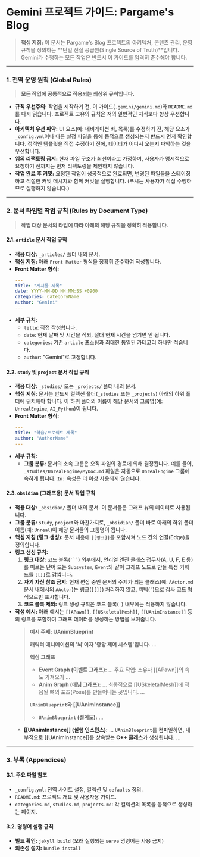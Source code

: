 # Gemini 프로젝트 가이드: Pargame's Blog

> **핵심 지침:** 이 문서는 Pargame's Blog 프로젝트의 아키텍처, 콘텐츠 관리, 운영 규칙을 정의하는 **단일 진실 공급원(Single Source of Truth)**입니다. Gemini가 수행하는 모든 작업은 반드시 이 가이드를 엄격히 준수해야 합니다.

---

### **1. 전역 운영 원칙 (Global Rules)**
> **모든 작업에 공통적으로 적용되는 최상위 규칙입니다.**

*   **규칙 우선주의:** 작업을 시작하기 전, 이 가이드(`.gemini/gemini.md`)와 `README.md`를 다시 읽습니다. 프로젝트 고유의 규칙은 저의 일반적인 지식보다 항상 우선합니다.
*   **아키텍처 우선 파악:** UI 요소(예: 네비게이션 바, 목록)를 수정하기 전, 해당 요소가 `_config.yml`이나 다른 설정 파일을 통해 동적으로 생성되는지 반드시 먼저 확인합니다. 정적인 템플릿을 직접 수정하기 전에, 데이터가 어디서 오는지 파악하는 것을 우선합니다.
*   **임의 리팩토링 금지:** 현재 파일 구조가 최선이라고 가정하며, 사용자가 명시적으로 요청하기 전까지는 먼저 리팩토링을 제안하지 않습니다.
*   **작업 완료 후 커밋:** 요청된 작업이 성공적으로 완료되면, 변경된 파일들을 스테이징하고 적절한 커밋 메시지와 함께 커밋을 실행합니다. (푸시는 사용자가 직접 수행하므로 실행하지 않습니다.)

---

### **2. 문서 타입별 작업 규칙 (Rules by Document Type)**
> **작업 대상 문서의 타입에 따라 아래의 해당 규칙을 정확히 적용합니다.**

#### **2.1. `article` 문서 작업 규칙**
*   **적용 대상:** `_articles/` 폴더 내의 문서.
*   **핵심 지침:** 아래 `Front Matter` 형식을 정확히 준수하여 작성합니다.
*   **Front Matter 형식:**
    ```yaml
    ---
    title: "게시물 제목"
    date: YYYY-MM-DD HH:MM:SS +0900
    categories: CategoryName
    author: "Gemini"
    ---
    ```
*   **세부 규칙:**
    *   `title`: 직접 작성합니다.
    *   `date`: 현재 날짜 및 시간을 적되, 절대 현재 시간을 넘기면 안 됩니다.
    *   `categories`: 기존 `article` 포스팅과 최대한 통일된 카테고리 하나만 적습니다.
    *   `author`: "Gemini"로 고정합니다.

#### **2.2. `study` 및 `project` 문서 작업 규칙**
*   **적용 대상:** `_studies/` 또는 `_projects/` 폴더 내의 문서.
*   **핵심 지침:** 문서는 반드시 컬렉션 폴더(`_studies` 또는 `_projects`) 아래의 하위 폴더에 위치해야 합니다. 이 하위 폴더의 이름이 해당 문서의 그룹명(예: `UnrealEngine`, `AI_Python`)이 됩니다.
*   **Front Matter 형식:**
    ```yaml
    ---
    title: "학습/프로젝트 제목"
    author: "AuthorName"
    ---
    ```
*   **세부 규칙:**
    *   **그룹 분류:** 문서의 소속 그룹은 오직 파일의 경로에 의해 결정됩니다. 예를 들어, `_studies/UnrealEngine/MyDoc.md` 파일은 자동으로 `UnrealEngine` 그룹에 속하게 됩니다. `In:` 속성은 더 이상 사용되지 않습니다.

#### **2.3. `obsidian` (그래프용) 문서 작업 규칙**
*   **적용 대상:** `_obsidian/` 폴더 내의 문서. 이 문서들은 그래프 뷰의 데이터로 사용됩니다.
*   **그룹 분류:** `study`, `project`와 마찬가지로, `_obsidian/` 폴더 바로 아래의 하위 폴더 이름(예: `Unreal`)이 해당 문서들의 그룹명이 됩니다.
*   **핵심 지침 (링크 생성):** 문서 내용에 `[[링크]]`를 포함시켜 노드 간의 연결(Edge)을 정의합니다.
*   **링크 생성 규칙:**
    1.  **링크 대상:** 코드 블록(` ``` `) 외부에서, 언리얼 엔진 클래스 접두사(A, U, F, E 등)를 따르는 단어 또는 `Subsystem`, `Event`와 같이 그래프 노드로 만들 특정 키워드를 `[[]]`로 감쌉니다.
    2.  **자기 자신 참조 금지:** 현재 편집 중인 문서의 주제가 되는 클래스(예: `AActor.md` 문서 내에서의 `AActor`)는 링크(`[[]]`) 처리하지 않고, 백틱(`` ` ``)으로 감싸 코드 형식으로만 표시합니다.
    3.  **코드 블록 제외:** 링크 생성 규칙은 코드 블록(``` ```) 내부에는 적용하지 않습니다.
*   **작성 예시:** 아래 예시는 `[[APawn]]`, `[[USkeletalMesh]]`, `[[UAnimInstance]]` 등의 링크를 포함하여 그래프 데이터를 생성하는 방법을 보여줍니다.
    > **예시 주제: UAnimBlueprint**
    >
    > **캐릭터 애니메이션의 '뇌'이자 '중앙 제어 시스템'입니다.** ...
    >
    > **핵심 그래프**
    > * **Event Graph (이벤트 그래프):** ... 주요 작업: 소유자 [[APawn]]의 속도 가져오기 ...
    > * **Anim Graph (애님 그래프):** ... 최종적으로 [[USkeletalMesh]]에 적용될 뼈의 포즈(Pose)를 만들어내는 곳입니다. ...
    >
    > **`UAnimBlueprint`와 [[UAnimInstance]]**
    > * **`UAnimBlueprint` (설계도):** ...
    * **[[UAnimInstance]] (실행 인스턴스):** ... `UAnimBlueprint`를 컴파일하면, 내부적으로 [[UAnimInstance]]를 상속받는 **C++ 클래스**가 생성됩니다. ...

---

### **3. 부록 (Appendices)**

#### **3.1. 주요 파일 참조**
*   `_config.yml`: 전역 사이트 설정, 컬렉션 및 `defaults` 정의.
*   `README.md`: 프로젝트 개요 및 사용자용 가이드.
*   `categories.md`, `studies.md`, `projects.md`: 각 컬렉션의 목록을 동적으로 생성하는 페이지.

#### **3.2. 명령어 실행 규칙**
*   **빌드 확인:** `jekyll build` (오래 실행되는 `serve` 명령어는 사용 금지)
*   **의존성 설치:** `bundle install`